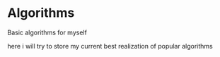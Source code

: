 # Algorithms
Basic algorithms for myself

here i will try to store my current best realization of popular algorithms
